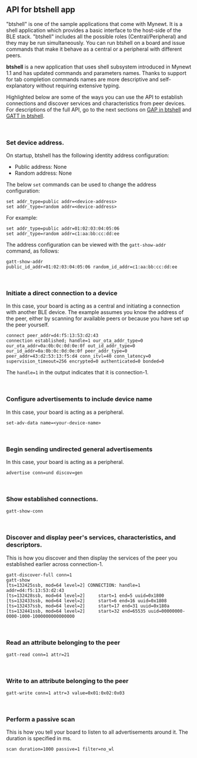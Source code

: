 ## API for btshell app

"btshell" is one of the sample applications that come with Mynewt. It is a shell application which provides a basic interface to the host-side of the BLE stack. "btshell" includes all the possible roles (Central/Peripheral) and they may be run simultaneously. You can run btshell on a board and issue commands that make it behave as a central or a peripheral with different peers. 

**btshell** is a new application that uses shell subsystem introduced in Mynewt 1.1 and has updated commands and parameters names. Thanks to support for tab completion commands names are more descriptive and self-explanatory without requiring extensive typing.

Highlighted below are some of the ways you can use the API to establish connections and discover services and characteristics from peer devices. For descriptions of the full API, go to the next sections on [GAP in btshell](btshell_GAP.md) and [GATT in btshell](btshell_GATT.md).

<br>

### Set device address.

On startup, btshell has the following identity address configuration:

* Public address: None
* Random address: None

The below `set` commands can be used to change the address configuration:

```
set addr_type=public addr=<device-address>
set addr_type=random addr=<device-address>
```

For example:

```
set addr_type=public addr=01:02:03:04:05:06
set addr_type=random addr=c1:aa:bb:cc:dd:ee
```

The address configuration can be viewed with the `gatt-show-addr` command, as follows:

```
gatt-show-addr
public_id_addr=01:02:03:04:05:06 random_id_addr=c1:aa:bb:cc:dd:ee
```

<br>

### Initiate a direct connection to a device

In this case, your board is acting as a central and initiating a connection with another BLE device. The example assumes you know the address of the peer, either by scanning for available peers or because you have set up the peer yourself.

```hl_lines="1"
connect peer_addr=d4:f5:13:53:d2:43
connection established; handle=1 our_ota_addr_type=0 our_ota_addr=0a:0b:0c:0d:0e:0f out_id_addr_type=0 our_id_addr=0a:0b:0c:0d:0e:0f peer_addr_type=0 peer_addr=43:d2:53:13:f5:d4 conn_itvl=40 conn_latency=0 supervision_timeout=256 encrypted=0 authenticated=0 bonded=0
```

The `handle=1` in the output indicates that it is connection-1.

<br>

### Configure advertisements to include device name 

In this case, your board is acting as a peripheral. 

```
set-adv-data name=<your-device-name>
```

<br>

### Begin sending undirected general advertisements

In this case, your board is acting as a peripheral. 

```
advertise conn=und discov=gen
```

<br>

### Show established connections.

```
gatt-show-conn
```

<br>

### Discover and display peer's services, characteristics, and descriptors.

This is how you discover and then display the services of the peer you established earlier across connection-1.

```hl_lines="1 2"
gatt-discover-full conn=1
gatt-show
[ts=132425ssb, mod=64 level=2] CONNECTION: handle=1 addr=d4:f5:13:53:d2:43
[ts=132428ssb, mod=64 level=2]     start=1 end=5 uuid=0x1800
[ts=132433ssb, mod=64 level=2]     start=6 end=16 uuid=0x1808
[ts=132437ssb, mod=64 level=2]     start=17 end=31 uuid=0x180a
[ts=132441ssb, mod=64 level=2]     start=32 end=65535 uuid=00000000-0000-1000-1000000000000000
```

<br>

### Read an attribute belonging to the peer

```
gatt-read conn=1 attr=21
```

<br>

### Write to an attribute belonging to the peer

```
gatt-write conn=1 attr=3 value=0x01:0x02:0x03
```

<br>

### Perform a passive scan

This is how you tell your board to listen to all advertisements around it. The duration is specified in ms.

```
scan duration=1000 passive=1 filter=no_wl
```
